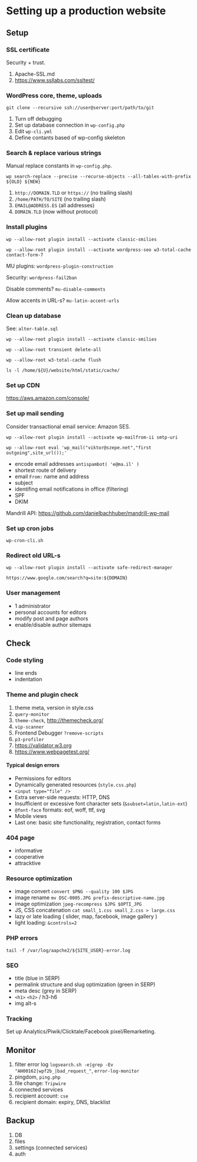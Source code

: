 # Setting up a production website

## Setup

### SSL certificate

Security + trust.

1. Apache-SSL.md
1. https://www.ssllabs.com/ssltest/

### WordPress core, theme, uploads

`git clone --recursive ssh://user@server:port/path/to/git`

1. Turn off debugging
1. Set up database connection in `wp-config.php`
1. Edit `wp-cli.yml`
1. Define contants based of wp-config skeleton

### Search & replace various strings

Manual replace constants in `wp-config.php`.

`wp search-replace --precise --recurse-objects --all-tables-with-prefix ${OLD} ${NEW}`

1. `http://DOMAIN.TLD` or `https://` (no trailing slash)
1. `/home/PATH/TO/SITE` (no trailing slash)
1. `EMAIL@ADDRESS.ES` (all addresses)
1. `DOMAIN.TLD` (now without protocol)

### Install plugins

`wp --allow-root plugin install --activate classic-smilies`

`wp --allow-root plugin install --activate wordpress-seo w3-total-cache contact-form-7`

MU plugins: `wordpress-plugin-construction`

Security: `wordpress-fail2ban`

Disable comments? `mu-disable-comments`

Allow accents in URL-s? `mu-latin-accent-urls`

### Clean up database

See: `alter-table.sql`

`wp --allow-root plugin install --activate classic-smilies`

`wp --allow-root transient delete-all`

`wp --allow-root w3-total-cache flush`

`ls -l /home/${U}/website/html/static/cache/`

### Set up CDN

https://aws.amazon.com/console/

### Set up mail sending

Consider transactional email service: Amazon SES.

`wp --allow-root plugin install --activate wp-mailfrom-ii smtp-uri`

`wp --allow-root eval 'wp_mail("viktor@szepe.net","first outgoing",site_url());'`

- encode email addresses `antispambot( 'e@ma.il' )`
- shortest route of delivery
- email `From:` name and address
- subject
- identifing email notifications in office (filtering)
- SPF
- DKIM

Mandrill API: https://github.com/danielbachhuber/mandrill-wp-mail

### Set up cron jobs

`wp-cron-cli.sh`

### Redirect old URL-s

`wp --allow-root plugin install --activate safe-redirect-manager`

`https://www.google.com/search?q=site:${DOMAIN}`

### User management

- 1 administrator
- personal accounts for editors
- modify post and page authors
- enable/disable author sitemaps

## Check

### Code styling

- line ends
- indentation

### Theme and plugin check

1. theme meta, version in style.css
1. `query-monitor`
1. `theme-check`, http://themecheck.org/
1. `vip-scanner`
1. Frontend Debugger `?remove-scripts`
1. `p3-profiler`
1. https://validator.w3.org
1. https://www.webpagetest.org/

#### Typical design errors

- Permissions for editors
- Dynamically generated resources (`style.css.php`)
- `<input type="file" />`
- Extra server-side requests: HTTP, DNS
- Insufficient or excessive font character sets (`&subset=latin,latin-ext`)
- `@font-face` formats: eof, woff, ttf, svg
- Mobile views
- Last one: basic site functionality, registration, contact forms

### 404 page

- informative
- cooperative
- attracktive

### Resource optimization

- image convert `convert $PNG --quality 100 $JPG`
- image rename `mv DSC-0005.JPG prefix-descriptive-name.jpg`
- image optimization `jpeg-recompress $JPG $OPTI_JPG`
- JS, CSS concatenation `cat small_1.css small_2.css > large.css`
- lazy or late loading ( slider, map, facebook, image gallery )
- light loading: `&controls=2`

### PHP errors

`tail -f /var/log/aapche2/${SITE_USER}-error.log`

### SEO

- title (blue in SERP)
- permalink structure and slug optimization (green in SERP)
- meta desc (grey in SERP)
- `<h1>` `<h2>` / h3-h6
- img alt-s

### Tracking

Set up Analytics/Piwik/Clicktale/Facebook pixel/Remarketing.

## Monitor

1. filter error log `logsearch.sh -e|grep -Ev "AH00162|wpf2b_|bad_request_"`, `error-log-monitor`
1. pingdom, `ping.php`
1. file change: `Tripwire`
1. connected services
1. recipient account: `cse`
1. recipient domain: expiry, DNS, blacklist

## Backup

1. DB
1. files
1. settings (connected services)
1. auth
